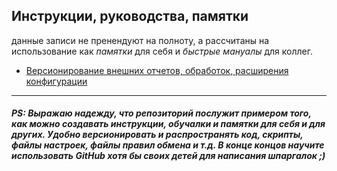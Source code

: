 ## Инструкции, руководства, памятки

 данные записи не пренендуют на полноту, а рассчитаны на использование как *памятки* для себя и *быстрые мануалы* для коллег.


- [Версионирование внешних отчетов, обработок, расширения конфигурации](Doc/OneScript/Precommit4onec.md)

---
##### PS: Выражаю надежду, что репозиторий послужит примером того, как можно создавать инструкции, обучалки и памятки для себя и для других. Удобно версионировать и распространять код, скрипты, файлы настроек, файлы правил обмена и т.д. В конце концов научите использовать GitHub хотя бы своих детей для написания шпаргалок ;)
